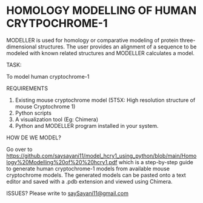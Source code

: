 # HOMOLOGY MODELLING OF HUMAN CRYTPOCHROME-1

MODELLER is used for homology or comparative modeling of protein three-dimensional structures. 
The user provides an alignment of a sequence to be modeled with known related structures and 
MODELLER calculates a model.

TASK:

To model human cryptochrome-1 

REQUIREMENTS

1. Existing mouse cryptochrome model (5T5X: High resolution structure of mouse Cryptochrome 1)
2. Python scripts
3. A visualization tool (Eg: Chimera)
4. Python and MODELLER program installed in your system.

HOW DE WE MODEL?

Go over to https://github.com/saysayani11/model_hcry1_using_python/blob/main/Homology%20Modelling%20of%20%20hcry1.pdf 
which is a step-by-step guide to generate human cryptochrome-1 models from available mouse cryptochrome models. The 
generated models can be pasted onto a text editor and saved with a .pdb extension and viewed using Chimera.

ISSUES?
Please write to saySayani11@gmail.com


